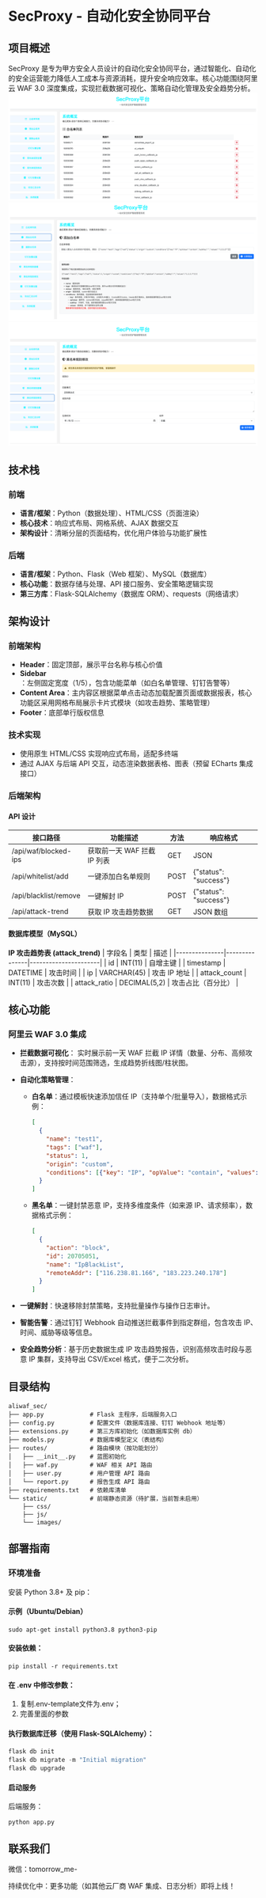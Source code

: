# SecProxy - 自动化安全协同平台
## 项目概述
SecProxy 是专为甲方安全人员设计的自动化安全协同平台，通过智能化、自动化的安全运营能力降低人工成本与资源消耗，提升安全响应效率。核心功能围绕阿里云 WAF 3.0 深度集成，实现拦截数据可视化、策略自动化管理及安全趋势分析。
![替代文本（图片描述）](img/1.png "可选标题")
![替代文本（图片描述）](img/2.png "可选标题")
![替代文本（图片描述）](img/3.png "可选标题")


## 技术栈
### 前端
- **语言/框架**：Python（数据处理）、HTML/CSS（页面渲染）
- **核心技术**：响应式布局、网格系统、AJAX 数据交互
- **架构设计**：清晰分层的页面结构，优化用户体验与功能扩展性

### 后端
- **语言/框架**：Python、Flask（Web 框架）、MySQL（数据库）
- **核心功能**：数据存储与处理、API 接口服务、安全策略逻辑实现
- **第三方库**：Flask-SQLAlchemy（数据库 ORM）、requests（网络请求）

## 架构设计
### 前端架构
- **Header**：固定顶部，展示平台名称与核心价值
- **Sidebar**：左侧固定宽度（1/5），包含功能菜单（如白名单管理、钉钉告警等）
- **Content Area**：主内容区根据菜单点击动态加载配置页面或数据报表，核心功能区采用网格布局展示卡片式模块（如攻击趋势、策略管理）
- **Footer**：底部单行版权信息

### 技术实现
- 使用原生 HTML/CSS 实现响应式布局，适配多终端
- 通过 AJAX 与后端 API 交互，动态渲染数据表格、图表（预留 ECharts 集成接口）

### 后端架构
#### API 设计
| 接口路径             | 功能描述               | 方法   | 响应格式          |
|----------------------|------------------------|--------|-------------------|
| /api/waf/blocked-ips | 获取前一天 WAF 拦截 IP 列表 | GET    | JSON              |
| /api/whitelist/add   | 一键添加白名单规则     | POST   | {"status": "success"} |
| /api/blacklist/remove| 一键解封 IP            | POST   | {"status": "success"} |
| /api/attack-trend    | 获取 IP 攻击趋势数据   | GET    | JSON 数组         |

#### 数据库模型（MySQL）
**IP 攻击趋势表 (attack_trend)**
| 字段名        | 类型          | 描述                 |
|---------------|---------------|----------------------|
| id            | INT(11)       | 自增主键             |
| timestamp     | DATETIME      | 攻击时间             |
| ip            | VARCHAR(45)   | 攻击 IP 地址         |
| attack_count  | INT(11)       | 攻击次数             |
| attack_ratio  | DECIMAL(5,2)  | 攻击占比（百分比）   |

## 核心功能
### 阿里云 WAF 3.0 集成
- **拦截数据可视化**：
  实时展示前一天 WAF 拦截 IP 详情（数量、分布、高频攻击源），支持按时间范围筛选，生成趋势折线图/柱状图。

- **自动化策略管理**：
  - **白名单**：通过模板快速添加信任 IP（支持单个/批量导入），数据格式示例：
    ```json
    [  
      {  
        "name": "test1",  
        "tags": ["waf"],  
        "status": 1,  
        "origin": "custom",  
        "conditions": [{"key": "IP", "opValue": "contain", "values": "14.22.5.27"}]  
      }  
    ]
    ```
  - **黑名单**：一键封禁恶意 IP，支持多维度条件（如来源 IP、请求频率），数据格式示例：
    ```json
    [  
      {  
        "action": "block",  
        "id": 20705051,  
        "name": "IpBlackList",  
        "remoteAddr": ["116.238.81.166", "183.223.240.178"]  
      }  
    ]
    ```

- **一键解封**：快速移除封禁策略，支持批量操作与操作日志审计。
- **智能告警**：通过钉钉 Webhook 自动推送拦截事件到指定群组，包含攻击 IP、时间、威胁等级等信息。
- **安全趋势分析**：基于历史数据生成 IP 攻击趋势报告，识别高频攻击时段与恶意 IP 集群，支持导出 CSV/Excel 格式，便于二次分析。

## 目录结构
```plaintext
aliwaf_sec/  
├── app.py             # Flask 主程序，后端服务入口  
├── config.py          # 配置文件（数据库连接、钉钉 Webhook 地址等）  
├── extensions.py      # 第三方库初始化（如数据库实例 db）  
├── models.py          # 数据库模型定义（表结构）  
├── routes/            # 路由模块（按功能划分）  
│   ├── __init__.py    # 蓝图初始化  
│   ├── waf.py         # WAF 相关 API 路由  
│   ├── user.py        # 用户管理 API 路由  
│   └── report.py      # 报告生成 API 路由  
├── requirements.txt   # 依赖库清单  
└── static/            # 前端静态资源（待扩展，当前暂未启用）  
    ├── css/  
    ├── js/  
    └── images/
```


## 部署指南
### 环境准备
安装 Python 3.8+ 及 pip：

#### 示例（Ubuntu/Debian）  
```
sudo apt-get install python3.8 python3-pip  
```
#### 安装依赖：
```
pip install -r requirements.txt 
``` 

#### 在 .env 中修改参数：
1. 复制.env-template文件为.env；
2. 完善里面的参数
#### 执行数据库迁移（使用 Flask-SQLAlchemy）：
```python
flask db init  
flask db migrate -m "Initial migration"  
flask db upgrade 
```
#### 启动服务
后端服务：
```
python app.py  
```

## 联系我们
微信：tomorrow_me-

持续优化中：更多功能（如其他云厂商 WAF 集成、日志分析）即将上线！
